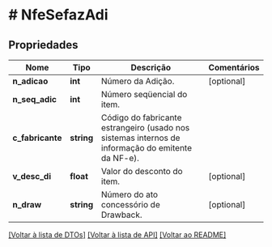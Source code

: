 # # NfeSefazAdi

## Propriedades

Nome | Tipo | Descrição | Comentários
------------ | ------------- | ------------- | -------------
**n_adicao** | **int** | Número da Adição. | [optional]
**n_seq_adic** | **int** | Número seqüencial do item. |
**c_fabricante** | **string** | Código do fabricante estrangeiro (usado nos sistemas internos de informação do emitente da NF-e). |
**v_desc_di** | **float** | Valor do desconto do item. | [optional]
**n_draw** | **string** | Número do ato concessório de Drawback. | [optional]

[[Voltar à lista de DTOs]](../../README.md#models) [[Voltar à lista de API]](../../README.md#endpoints) [[Voltar ao README]](../../README.md)
